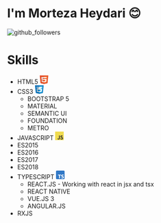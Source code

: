 <h1> I'm <strong>Morteza Heydari</strong> 😊 </h1>

<div class="d-flex">
    <img src="https://img.shields.io/github/followers/MortezaHeydari97" alt="github_followers" />
</div>


# Skills
- HTML5 <img alt="html_logo" src="https://github.com/MortezaHeydari97/MortezaHeydari97/blob/main/assets/images/html.png" width="20" height="20">
- CSS3 <img alt="css_logo" src="https://github.com/MortezaHeydari97/MortezaHeydari97/blob/main/assets/images/css.png" width="20" height="20">
    - BOOTSTRAP 5
    - MATERIAL
    - SEMANTIC UI
    - FOUNDATION
    - METRO
- JAVASCRIPT <img alt="js_logo" src="https://github.com/MortezaHeydari97/MortezaHeydari97/blob/main/assets/images/js.png" width="20" height="20">
- ES2015
- ES2016
- ES2017
- ES2018
- TYPESCRIPT <img alt="ts_logo" src="https://github.com/MortezaHeydari97/MortezaHeydari97/blob/main/assets/images/ts.png" width="20" height="20">
    - REACT.JS - Working with react in jsx and tsx
    - REACT NATIVE
    - VUE.JS 3
    - ANGULAR.JS
- RXJS